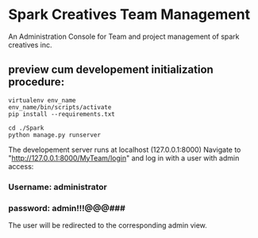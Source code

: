 # Spark Creatives Team Management
An Administration Console for Team and project management of spark creatives inc.

## preview cum developement initialization procedure:

```
virtualenv env_name
env_name/bin/scripts/activate
pip install --requirements.txt

cd ./Spark
python manage.py runserver
```
The developement server runs at localhost (127.0.0.1:8000)
Navigate to "http://127.0.0.1:8000/MyTeam/login" and log in with a user with admin access:
### Username: administrator
### password: admin!!!@@@###

The user will be redirected to the corresponding admin view.

#
